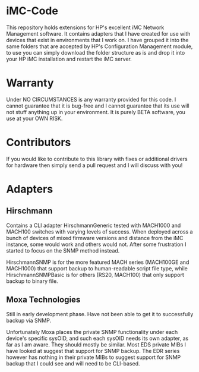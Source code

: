 # iMC-Code
This repository holds extensions for HP's excellent iMC Network Management software.  It contains adapters that I have created for use with devices that exist in environments that I work on.  I have grouped it into the same folders that are accepted by HP's Configuration Management module, to use you can simply download the folder structure as is and drop it into your HP iMC installation and restart the iMC server.

# Warranty
Under NO CIRCUMSTANCES is any warranty provided for this code.  I cannot guarantee that it is bug-free and I cannot guarantee that its use will not stuff anything up in your environment.  It is purely BETA software, you use at your OWN RISK.
# Contributors
If you would like to contribute to this library with fixes or additional drivers for hardware then simply send a pull request and I will discuss with you!

# Adapters
## Hirschmann
Contains a CLI adapter HirschmannGeneric tested with MACH1000 and MACH100 switches with varying levels of success.  When deployed across a bunch of devices of mixed firmware versions and distance from the iMC instance, some would work and others would not.  After some frustration I started to focus on the SNMP method instead.

HirschmannSNMP is for the more featured MACH series (MACH100GE and MACH1000) that support backup to human-readable script file type, while HirschmannSNMPBasic is for others (RS20, MACH100) that only support backup to binary file.

## Moxa Technologies
Still in early development phase.  Have not been able to get it to successfully backup via SNMP.

Unfortunately Moxa places the private SNMP functionality under each device's specific sysOID, and such each sysOID needs its own adapter, as far as I am aware.  They should mostly be similar.  Most EDS private MIBs I have looked at suggest that support for SNMP backup.  The EDR series however has nothing in their private MIBs to suggest support for SNMP backup that I could see and will need to be CLI-based.

